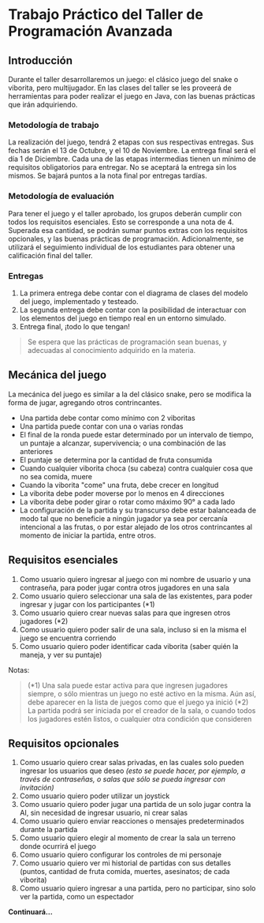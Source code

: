# Trabajo Práctico del Taller de Programación Avanzada

## Introducción
Durante el taller desarrollaremos un juego: el clásico juego del snake o viborita, pero multijugador.
En las clases del taller se les proveerá de herramientas para poder realizar el juego en Java, con las buenas prácticas que irán adquiriendo.

### Metodología de trabajo
La realización del juego, tendrá 2 etapas con sus respectivas entregas. Sus fechas serán el 13 de Octubre, y el 10 de Noviembre. La entrega final será el día 1 de Diciembre.
Cada una de las etapas intermedias tienen un mínimo de requisitos obligatorios para entregar. No se aceptará la entrega sin los mismos. Se bajará puntos a la nota final por entregas tardías.

### Metodología de evaluación
Para tener el juego y el taller aprobado, los grupos deberán cumplir con todos los requisitos esenciales. Esto se corresponde a una nota de 4.
Superada esa cantidad, se podrán sumar puntos extras con los requisitos opcionales, y las buenas prácticas de programación.
Adicionalmente, se utilizará el seguimiento individual de los estudiantes para obtener una calificación final del taller.

### Entregas
1) La primera entrega debe contar con el diagrama de clases del modelo del juego, implementado y testeado.
2) La segunda entrega debe contar con la posibilidad de interactuar con los elementos del juego en tiempo real en un entorno simulado.
3) Entrega final, ¡todo lo que tengan!

> Se espera que las prácticas de programación sean buenas, y adecuadas al conocimiento adquirido en la materia.


## Mecánica del juego
La mecánica del juego es similar a la del clásico snake, pero se modifica la forma de jugar, agregando otros contrincantes.
* Una partida debe contar como mínimo con 2 viboritas
* Una partida puede contar con una o varias rondas
* El final de la ronda puede estar determinado por un intervalo de tiempo, un puntaje a alcanzar, supervivencia; o una combinación de las anteriores
* El puntaje se determina por la cantidad de fruta consumida
* Cuando cualquier viborita choca (su cabeza) contra cualquier cosa que no sea comida, muere
* Cuando la viborita "come" una fruta, debe crecer en longitud
* La viborita debe poder moverse por lo menos en 4 direcciones
* La viborita debe poder girar o rotar como máximo 90° a cada lado
* La configuración de la partida y su transcurso debe estar balanceada de modo tal que no beneficie a ningún jugador ya sea por cercanía intencional a las frutas, o por estar alejado de los otros contrincantes al momento de iniciar la partida, entre otros.


## Requisitos esenciales

1. Como usuario quiero ingresar al juego con mi nombre de usuario y una contraseña, para poder jugar contra otros jugadores en una sala
2. Como usuario quiero seleccionar una sala de las existentes, para poder ingresar y jugar con los participantes (*1)
3. Como usuario quiero crear nuevas salas para que ingresen otros jugadores (*2)
4. Como usuario quiero poder salir de una sala, incluso si en la misma el juego se encuentra corriendo
5. Como usuario quiero poder identificar cada viborita (saber quién la maneja, y ver su puntaje)

Notas:
> (*1) Una sala puede estar activa para que ingresen jugadores siempre, o sólo mientras un juego no esté activo en la misma. Aún así, debe aparecer en la lista de juegos como que el juego ya inició
> (*2) La partida podrá ser iniciada por el creador de la sala, o cuando todos los jugadores estén listos, o cualquier otra condición que consideren


## Requisitos opcionales

1. Como usuario quiero crear salas privadas, en las cuales solo pueden ingresar los usuarios que deseo *(esto se puede hacer, por ejemplo, a través de contraseñas, o salas que sólo se pueda ingresar con invitación)*
2. Como usuario quiero poder utilizar un joystick
3. Como usuario quiero poder jugar una partida de un solo jugar contra la AI, sin necesidad de ingresar usuario, ni crear salas
4. Como usuario quiero enviar reacciones o mensajes predeterminados durante la partida
5. Como usuario quiero elegir al momento de crear la sala un terreno donde ocurrirá el juego
6. Como usuario quiero configurar los controles de mi personaje
7. Como usuario quiero ver mi historial de partidas con sus detalles (puntos, cantidad de fruta comida, muertes, asesinatos; de cada viborita)
8. Como usuario quiero ingresar a una partida, pero no participar, sino solo ver la partida, como un espectador


**Continuará...**

